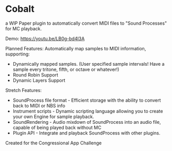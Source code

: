 # Cobalt
a WIP Paper plugin to automatically convert MIDI files to "Sound Processes" for MC playback. 

Demo: https://youtu.be/LB0g-bd4I3A

Planned Features:
Automatically map samples to MIDI information, supporting:
- Dynamically mapped samples. (User specified sample intervals! Have a sample every tritone, fifth, or octave or whatever!)
- Round Robin Support
- Dynamic Layers Support



Stretch Features:
- SoundProcess file format - Efficient storage with the ability to convert back to MIDI or NBS info
- Instrument scripts - Dynamic scripting language allowing you to create your own Engine for sample playback. 
- SoundRendering - Audio mixdown of SoundProcess into an audio file, capable of being played back without MC
- Plugin API - Integrate and playback SoundProcess with other plugins. 


Created for the Congressional App Challenge 
